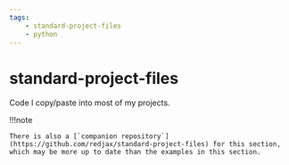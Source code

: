 ```yaml
---
tags:
    - standard-project-files
    - python
---
```

# standard-project-files

Code I copy/paste into most of my projects.

!!!note

    There is also a [`companion repository`](https://github.com/redjax/standard-project-files) for this section, which may be more up to date than the examples in this section.
